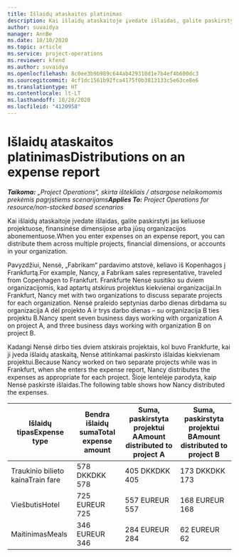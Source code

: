 ```yaml
---
title: Išlaidų ataskaitos platinimas
description: Kai išlaidų ataskaitoje įvedate išlaidas, galite paskirstyti jas keliuose projektuose, juridiniuose subjektuose arba jūsų organizacijos abonementuose.
author: suvaidya
manager: AnnBe
ms.date: 10/10/2020
ms.topic: article
ms.service: project-operations
ms.reviewer: kfend
ms.author: suvaidya
ms.openlocfilehash: 8c0ee3b9b989c644ab429310d1e7b4ef4b600dc3
ms.sourcegitcommit: 4cf1dc1561b92fca4175f0b3813133c5e63ce8e6
ms.translationtype: HT
ms.contentlocale: lt-LT
ms.lasthandoff: 10/28/2020
ms.locfileid: "4120958"
---
```

# <a name="distributions-on-an-expense-report"></a><span data-ttu-id="3dec1-103">Išlaidų ataskaitos platinimas</span><span class="sxs-lookup"><span data-stu-id="3dec1-103">Distributions on an expense report</span></span>

<span data-ttu-id="3dec1-104">_**Taikoma:** „Project Operations“, skirta ištekliais / atsargose nelaikomomis prekėmis pagrįstiems scenarijams_</span><span class="sxs-lookup"><span data-stu-id="3dec1-104">_**Applies To:** Project Operations for resource/non-stocked based scenarios_</span></span>

<span data-ttu-id="3dec1-105">Kai išlaidų ataskaitoje įvedate išlaidas, galite paskirstyti jas keliuose projektuose, finansinėse dimensijose arba jūsų organizacijos abonementuose.</span><span class="sxs-lookup"><span data-stu-id="3dec1-105">When you enter expenses on an expense report, you can distribute them across multiple projects, financial dimensions, or accounts in your organization.</span></span>

<span data-ttu-id="3dec1-106">Pavyzdžiui, Nensė, „Fabrikam“ pardavimo atstovė, keliavo iš Kopenhagos į Frankfurtą.</span><span class="sxs-lookup"><span data-stu-id="3dec1-106">For example, Nancy, a Fabrikam sales representative, traveled from Copenhagen to Frankfurt.</span></span> <span data-ttu-id="3dec1-107">Frankfurte Nensė susitiko su dviem organizacijomis, kad aptartų atskirus projektus kiekvienai organizacijai.</span><span class="sxs-lookup"><span data-stu-id="3dec1-107">In Frankfurt, Nancy met with two organizations to discuss separate projects for each organization.</span></span> <span data-ttu-id="3dec1-108">Nensė praleido septynias darbo dienas dirbdama su organizacija A dėl projekto A ir trys darbo dienas – su organizacija B ties projektu B.</span><span class="sxs-lookup"><span data-stu-id="3dec1-108">Nancy spent seven business days working with organization A on project A, and three business days working with organization B on project B.</span></span>

<span data-ttu-id="3dec1-109">Kadangi Nensė dirbo ties dviem atskirais projektais, kol buvo Frankfurte, kai ji įveda išlaidų ataskaitą, Nensė atitinkamai paskirsto išlaidas kiekvienam projektui.</span><span class="sxs-lookup"><span data-stu-id="3dec1-109">Because Nancy worked on two separate projects while was in Frankfurt, when she enters the expense report, Nancy distributes the expenses as appropriate for each project.</span></span> <span data-ttu-id="3dec1-110">Šioje lentelėje parodyta, kaip Nensė paskirstė išlaidas.</span><span class="sxs-lookup"><span data-stu-id="3dec1-110">The following table shows how Nancy distributed the expenses.</span></span>

| <span data-ttu-id="3dec1-111">Išlaidų tipas</span><span class="sxs-lookup"><span data-stu-id="3dec1-111">Expense type</span></span> | <span data-ttu-id="3dec1-112">Bendra išlaidų suma</span><span class="sxs-lookup"><span data-stu-id="3dec1-112">Total expense amount</span></span> | <span data-ttu-id="3dec1-113">Suma, paskirstyta projektui A</span><span class="sxs-lookup"><span data-stu-id="3dec1-113">Amount distributed to project A</span></span> | <span data-ttu-id="3dec1-114">Suma, paskirstyta projektui B</span><span class="sxs-lookup"><span data-stu-id="3dec1-114">Amount distributed to project B</span></span> |
|--------------|----------------------|---------------------------------|---------------------------------|
| <span data-ttu-id="3dec1-115">Traukinio bilieto kaina</span><span class="sxs-lookup"><span data-stu-id="3dec1-115">Train fare</span></span>   | <span data-ttu-id="3dec1-116">578 DKK</span><span class="sxs-lookup"><span data-stu-id="3dec1-116">DKK 578</span></span>              | <span data-ttu-id="3dec1-117">405 DKK</span><span class="sxs-lookup"><span data-stu-id="3dec1-117">DKK 405</span></span>                         | <span data-ttu-id="3dec1-118">173 DKK</span><span class="sxs-lookup"><span data-stu-id="3dec1-118">DKK 173</span></span>                         |
| <span data-ttu-id="3dec1-119">Viešbutis</span><span class="sxs-lookup"><span data-stu-id="3dec1-119">Hotel</span></span>        | <span data-ttu-id="3dec1-120">725 EUR</span><span class="sxs-lookup"><span data-stu-id="3dec1-120">EUR 725</span></span>              | <span data-ttu-id="3dec1-121">557 EUR</span><span class="sxs-lookup"><span data-stu-id="3dec1-121">EUR 557</span></span>                         | <span data-ttu-id="3dec1-122">168 EUR</span><span class="sxs-lookup"><span data-stu-id="3dec1-122">EUR 168</span></span>                         |
| <span data-ttu-id="3dec1-123">Maitinimas</span><span class="sxs-lookup"><span data-stu-id="3dec1-123">Meals</span></span>        | <span data-ttu-id="3dec1-124">346 EUR</span><span class="sxs-lookup"><span data-stu-id="3dec1-124">EUR 346</span></span>              | <span data-ttu-id="3dec1-125">284 EUR</span><span class="sxs-lookup"><span data-stu-id="3dec1-125">EUR 284</span></span>                         | <span data-ttu-id="3dec1-126">62 EUR</span><span class="sxs-lookup"><span data-stu-id="3dec1-126">EUR 62</span></span>                          |
